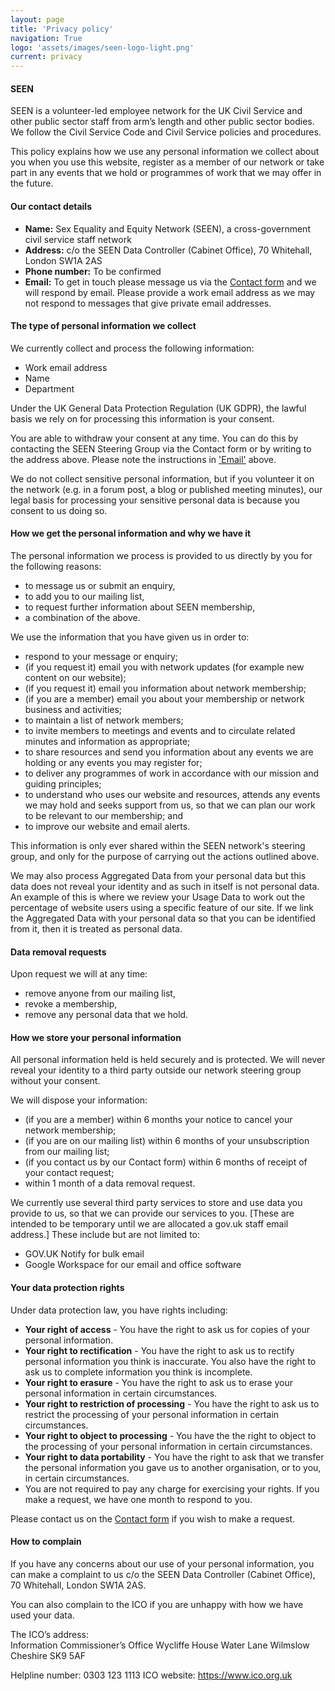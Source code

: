 ```yaml
---
layout: page
title: 'Privacy policy'
navigation: True
logo: 'assets/images/seen-logo-light.png'
current: privacy
---
```


#### SEEN

SEEN is a volunteer-led employee network for the UK Civil Service and other public sector staff from arm’s length and other public sector bodies. We follow the Civil Service Code and Civil Service policies and procedures.

This policy explains how we use any personal information we collect about you when you use this website, register as a member of our network or take part in any events that we hold or programmes of work that we may offer in the future.

#### Our contact details

- **Name:** Sex Equality and Equity Network (SEEN), a cross-government civil service staff network
- **Address:** c/o the SEEN Data Controller (Cabinet Office), 70 Whitehall, London SW1A 2AS
- **Phone number:** To be confirmed
- **Email:** To get in touch please message us via the [Contact form](/contact) and we will respond by email. Please provide a work email address as we may not respond to messages that give private email addresses.

#### The type of personal information we collect

We currently collect and process the following information:
- Work email address
- Name
- Department

Under the UK General Data Protection Regulation (UK GDPR), the lawful basis we rely on for processing this information is your consent.

You are able to withdraw your consent at any time. You can do this by contacting the SEEN Steering Group via the Contact form or by writing to the address above. Please note the instructions in ['Email'](#our-contact-details) above.

We do not collect sensitive personal information, but if you volunteer it on the network (e.g. in a forum post, a blog or published meeting minutes), our legal basis for processing your sensitive personal data is because you consent to us doing so.

#### How we get the personal information and why we have it

The personal information we process is provided to us directly by you for the following reasons:
- to message us or submit an enquiry,
- to add you to our mailing list,
- to request further information about SEEN membership,
- a combination of the above.

We use the information that you have given us in order to:
- respond to your message or enquiry;
- (if you request it) email you with network updates (for example new content on our website);
- (if you request it) email you information about network membership;
- (if you are a member) email you about your membership or network business and activities;
- to maintain a list of network members;
- to invite members to meetings and events and to circulate related minutes and information as appropriate; 
- to share resources and send you information about any events we are holding or any events you may register for;
- to deliver any programmes of work in accordance with our mission and guiding principles;
- to understand who uses our website and resources, attends any events we may hold and seeks support from us, so that we can plan our work to be relevant to our membership; and
- to improve our website and email alerts.

This information is only ever shared within the SEEN network's steering group, and only for the purpose of carrying out the actions outlined above.

We may also process Aggregated Data from your personal data but this data does not reveal your identity and as such in itself is not personal data. An example of this is where we review your Usage Data to work out the percentage of website users using a specific feature of our site. If we link the Aggregated Data with your personal data so that you can be identified from it, then it is treated as personal data.

#### Data removal requests

Upon request we will at any time:
- remove anyone from our mailing list,
- revoke a membership,
- remove any personal data that we hold.

#### How we store your personal information

All personal information held is held securely and is protected. We will never reveal your identity to a third party outside our network steering group without your consent.

We will dispose your information:
- (if you are a member) within 6 months your notice to cancel your network membership;
- (if you are on our mailing list) within 6 months of your unsubscription from our mailing list;
- (if you contact us by our Contact form) within 6 months of receipt of your contact request;
- within 1 month of a data removal request.

We currently use several third party services to store and use data you provide to us, so that we can provide our services to you. [These are intended to be temporary until we are allocated a gov.uk staff email address.]  These include but are not limited to:

- GOV.UK Notify for bulk email
- Google Workspace for our email and office software

#### Your data protection rights

Under data protection law, you have rights including:

- **Your right of access** - You have the right to ask us for copies of your personal information. 
- **Your right to rectification** - You have the right to ask us to rectify personal information you think is inaccurate. You also have the right to ask us to complete information you think is incomplete. 
- **Your right to erasure** - You have the right to ask us to erase your personal information in certain circumstances. 
- **Your right to restriction of processing** - You have the right to ask us to restrict the processing of your personal information in certain circumstances. 
- **Your right to object to processing** - You have the the right to object to the processing of your personal information in certain circumstances.
- **Your right to data portability** - You have the right to ask that we transfer the personal information you gave us to another organisation, or to you, in certain circumstances.
- You are not required to pay any charge for exercising your rights. If you make a request, we have one month to respond to you.

Please contact us on the [Contact form](/contact/) if you wish to make a request.

#### How to complain

If you have any concerns about our use of your personal information, you can make a complaint to us c/o the SEEN Data Controller (Cabinet Office), 70 Whitehall, London SW1A 2AS.

You can also complain to the ICO if you are unhappy with how we have used your data.

The ICO’s address:            
Information Commissioner’s Office
Wycliffe House
Water Lane
Wilmslow
Cheshire
SK9 5AF

Helpline number: 0303 123 1113
ICO website: https://www.ico.org.uk
